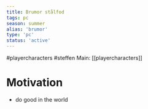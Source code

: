 ```yaml
---
title: Brumor stålfod
tags: pc
season: summer
alias: 'brumor'
type: 'pc'
status: 'active'
---
```

#playercharacters #steffen
Main: [[playercharacters]]



# Motivation
- do good in the world
